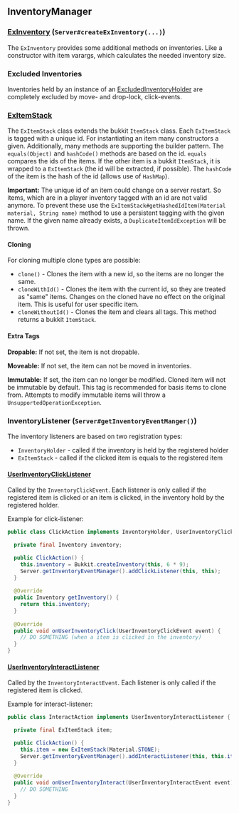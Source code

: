 ## InventoryManager

### [ExInventory] (`Server#createExInventory(...)`)

The `ExInventory` provides some additional methods on inventories. Like a constructor with item
varargs, which
calculates
the needed inventory size.

### Excluded Inventories

Inventories held by an instance of an [ExcludedInventoryHolder] are completely excluded by move- and
drop-lock,
click-events.

### [ExItemStack]

The `ExItemStack` class extends the bukkit `ItemStack` class. Each `ExItemStack` is tagged with a
unique id. For
instantiating an item many constructors a given. Additionally, many methods are supporting the
builder pattern.
The `equals(Object)` and `hashCode()` methods are based on the id. `equals` compares the ids of the
items. If the other
item is a bukkit `ItemStack`, it is wrapped to a `ExItemStack` (the id will be extracted, if
possible). The `hashCode`
of the item is the hash of the id (allows use of `HashMap`).

**Important:** The unique id of an item could change on a server restart. So items, which are in a
player inventory
tagged
with an id are not valid anymore. To prevent these use
the `ExItemStack#getHashedIdItem(Material material, String name)`
method to use a persistent tagging with the given name. If the given name already exists,
a `DuplicateItemIdException`
will be thrown.

#### Cloning

For cloning multiple clone types are possible:

- `clone()` - Clones the item with a new id, so the items are no longer the same.
- `cloneWithId()` - Clones the item with the current id, so they are treated as "same" items.
  Changes on the cloned have
  no effect on the original item. This is useful for user specific item.
- `cloneWithoutId()` - Clones the item and clears all tags. This method returns a
  bukkit `ItemStack`.

#### Extra Tags

**Dropable:**
If not set, the item is not dropable.

**Moveable:**
If not set, the item can not be moved in inventories.

**Immutable:**
If set, the item can no longer be modified. Cloned item will not be immutable by default.
This tag is recommended for basis items to clone from. Attempts to modify immutable items will
throw a `UnsupportedOperationException`.

### InventoryListener (`Server#getInventoryEventManger()`)

The inventory listeners are based on two registration types:

- `InventoryHolder` - called if the inventory is held by the registered holder
- `ExItemStack` - called if the clicked item is equals to the registered item

#### [UserInventoryClickListener]

Called by the `InventoryClickEvent`. Each listener is only called if the registered item is clicked
or an item is
clicked, in the inventory hold by the registered holder.

Example for click-listener:

``` java
public class ClickAction implements InventoryHolder, UserInventoryClickListener {

  private final Inventory inventory;

  public ClickAction() {
    this.inventory = Bukkit.createInventory(this, 6 * 9);
    Server.getInventoryEventManager().addClickListener(this, this);
  }
  
  @Override
  public Inventory getInventory() {
    return this.inventory;
  }
  
  @Override
  public void onUserInventoryClick(UserInventoryClickEvent event) {
    // DO SOMETHING (when a item is clicked in the inventory)
  }
}
```

#### [UserInventoryInteractListener]

Called by the `InventoryInteractEvent`. Each listener is only called if the registered item is
clicked.

Example for interact-listener:

``` java
public class InteractAction implements UserInventoryInteractListener {

  private final ExItemStack item;

  public ClickAction() {
    this.item = new ExItemStack(Material.STONE);
    Server.getInventoryEventManager().addInteractListener(this, this.item);
  }
  
  @Override
  public void onUserInventoryInteract(UserInventoryInteractEvent event) {
    // DO SOMETHING
  }
}
```

[ExInventory]: ../src/main/java/de/timesnake/basic/bukkit/util/user/ExInventory.java

[ExcludedInventoryHolder]: ../src/main/java/de/timesnake/basic/bukkit/util/user/ExcludedInventoryHolder.java

[ExItemStack]: ../src/main/java/de/timesnake/basic/bukkit/util/user/ExItemStack.java

[UserInventoryClickListener]: ../src/main/java/de/timesnake/basic/bukkit/util/user/event/UserInventoryClickListener.java

[UserInventoryInteractListener]: ../src/main/java/de/timesnake/basic/bukkit/util/user/event/UserInventoryInteractEvent.java